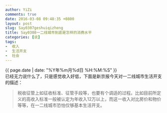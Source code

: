 ```yaml
---
author: YiZi
comments: true
date: 2016-03-08 09:48:35 +0800
layout: post
slug: Say0307geshuiqizheng
title: Say0308一二线城市到底是怎样的消费水平
categories: [说]
tags:
-  收入
-  生活开支
-  社会
---
```

<div class="saying">
<div class="timestamp">{{ page.date | date: "%Y年%m月%d日 %H:%M:%S" }}</div>已经无力说什么了，只是感觉收入好低，下面是新京报今天对一二线城市生活开支的描述：<br/>
<blockquote>税收征管上如征收标准、征管手段等，也要有个调适的过程。比如目前所定义的高收入标准一般被认定为年收入12万以上，而这一收入对比房价和物价等等，在一二线城市恐怕仅够基本生活开支。</blockquote>
</div>
